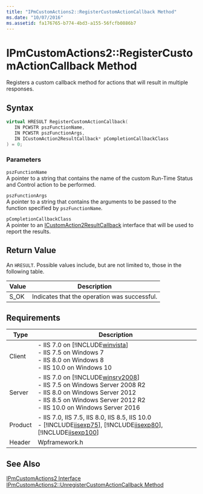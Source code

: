 ```yaml
---
title: "IPmCustomActions2::RegisterCustomActionCallback Method"
ms.date: "10/07/2016"
ms.assetid: fa176765-b774-4bd3-a155-56fcfb0886b7
---
```

# IPmCustomActions2::RegisterCustomActionCallback Method
Registers a custom callback method for actions that will result in multiple responses.  
  
## Syntax  
  
```cpp  
virtual HRESULT RegisterCustomActionCallback(  
   IN PCWSTR pszFunctionName,  
   IN PCWSTR pszFunctionArgs,  
   IN ICustomAction2ResultCallback* pCompletionCallbackClass  
) = 0;  
```  
  
### Parameters  
 `pszFunctionName`  
 A pointer to a string that contains the name of the custom Run-Time Status and Control action to be performed.  
  
 `pszFunctionArgs`  
 A pointer to a string that contains the arguments to be passed to the function specified by `pszFunctionName`.  
  
 `pCompletionCallbackClass`  
 A pointer to an [ICustomAction2ResultCallback](../../web-development-reference/native-code-api-reference/icustomaction2resultcallback-interface.md) interface that will be used to report the results.  
  
## Return Value  
 An `HRESULT`. Possible values include, but are not limited to, those in the following table.  
  
|Value|Description|  
|-----------|-----------------|  
|S_OK|Indicates that the operation was successful.|  
  
## Requirements  
  
|Type|Description|  
|----------|-----------------|  
|Client|-   IIS 7.0 on [!INCLUDE[winvista](../../wmi-provider/includes/winvista-md.md)]<br />-   IIS 7.5 on Windows 7<br />-   IIS 8.0 on Windows 8<br />-   IIS 10.0 on Windows 10|  
|Server|-   IIS 7.0 on [!INCLUDE[winsrv2008](../../wmi-provider/includes/winsrv2008-md.md)]<br />-   IIS 7.5 on Windows Server 2008 R2<br />-   IIS 8.0 on Windows Server 2012<br />-   IIS 8.5 on Windows Server 2012 R2<br />-   IIS 10.0 on Windows Server 2016|  
|Product|-   IIS 7.0, IIS 7.5, IIS 8.0, IIS 8.5, IIS 10.0<br />-   [!INCLUDE[iisexp75](../../web-development-reference/native-code-api-reference/includes/iisexp75-md.md)], [!INCLUDE[iisexp80](../../web-development-reference/native-code-api-reference/includes/iisexp80-md.md)], [!INCLUDE[iisexp100](../../web-development-reference/native-code-api-reference/includes/iisexp100-md.md)]|  
|Header|Wpframework.h|  
  
## See Also  
 [IPmCustomActions2 Interface](../../web-development-reference/native-code-api-reference/ipmcustomactions2-interface.md)   
 [IPmCustomActions2::UnregisterCustomActionCallback Method](../../web-development-reference/native-code-api-reference/ipmcustomactions2-unregistercustomactioncallback-method.md)
